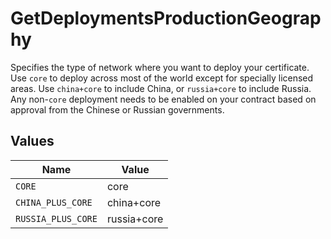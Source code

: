 # GetDeploymentsProductionGeography

Specifies the type of network where you want to deploy your certificate.  Use `core` to deploy across most of the world except for specially licensed areas.  Use `china+core` to include China, or `russia+core` to include Russia. Any non-`core` deployment needs to be enabled on your contract based on approval from the Chinese or Russian governments.


## Values

| Name               | Value              |
| ------------------ | ------------------ |
| `CORE`             | core               |
| `CHINA_PLUS_CORE`  | china+core         |
| `RUSSIA_PLUS_CORE` | russia+core        |